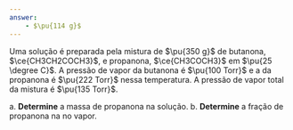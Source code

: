 ```yaml
---
answer:
    - $\pu{114 g}$
---
```


Uma solução é preparada pela mistura de $\pu{350 g}$ de butanona, $\ce{CH3CH2COCH3}$, e propanona, $\ce{CH3COCH3}$ em $\pu{25 \degree C}$. A pressão de vapor da butanona é $\pu{100 Torr}$ e a da propanona é $\pu{222 Torr}$ nessa temperatura. A pressão de vapor total da mistura é $\pu{135 Torr}$.

a. **Determine** a massa de propanona na solução.
b. **Determine** a fração de propanona na no vapor.

